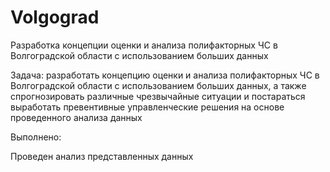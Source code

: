 # Volgograd

Разработка концепции оценки и анализа полифакторных ЧС в Волгоградской области с использованием больших данных

Задача: разработать концепцию оценки и анализа полифакторных ЧС в Волгоградской области с использованием больших данных, а также спрогнозировать различные чрезвычайные ситуации и постараться выработать превентивные управленческие решения на основе проведенного анализа данных

Выполнено:

Проведен анализ представленных данных
